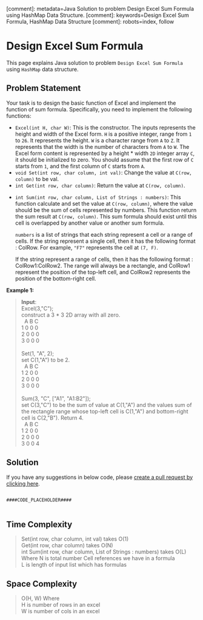 [comment]: metadata=Java Solution to problem Design Excel Sum Formula using HashMap Data Structure.
[comment]: keywords=Design Excel Sum Formula, HashMap Data Structure
[comment]: robots=index, follow


<h1>Design Excel Sum Formula</h1>
<p>
This page explains Java solution to problem <code class="inline">Design Excel Sum Formula</code> using <code class="inline">HashMap</code> data structure.
</p>


<h2 class="heading">Problem Statement</h2>
<p>
Your task is to design the basic function of Excel and implement the function of sum formula. Specifically, you need to implement the following functions:
</p>
<ul>
<li><code class="inline">Excel(int H, char W)</code>: This is the constructor. The inputs represents the height and width of the Excel form. <code class="inline">H</code> is a positive integer, range from <code class="inline">1</code> to <code class="inline">26</code>. It represents the height. <code class="inline">W</code> is a character range from <code class="inline">A</code> to <code class="inline">Z</code>. It represents that the width is the number of characters from <code class="inline">A</code> to <code class="inline">W</code>. The Excel form content is represented by a height * width <code class="inline">2D</code> integer array <code class="inline">C</code>, it should be initialized to zero. You should assume that the first row of <code class="inline">C</code> starts from <code class="inline">1</code>, and the first column of <code class="inline">C</code> starts from <code class="inline">A</code>.</li>
<li><code class="inline">void Set(int row, char column, int val)</code>: Change the value at <code class="inline">C(row, column)</code> to be val.</li>
<li><code class="inline">int Get(int row, char column)</code>: Return the value at <code class="inline">C(row, column)</code>.</li>
<li>
    <p><code class="inline">int Sum(int row, char column, List of Strings : numbers)</code>: This function calculate and set the value at <code class="inline">C(row, column)</code>, where the value should be the sum of cells represented by numbers. This function return the sum result at <code class="inline">C(row, column)</code>. This sum formula should exist until this cell is overlapped by another value or another sum formula.</p>
    <p><code class="inline">numbers</code> is a list of strings that each string represent a cell or a range of cells. If the string represent a single cell, then it has the following format : ColRow. For example, <code class="inline">"F7"</code> represents the cell at <code class="inline">(7, F)</code>.</p>
    <p>If the string represent a range of cells, then it has the following format : ColRow1:ColRow2. The range will always be a rectangle, and ColRow1 represent the position of the top-left cell, and ColRow2 represents the position of the bottom-right cell.</p>
</li>
</ul>

<b>Example 1:</b>
<blockquote>
<p>
<b>Input</b>: <br/>
Excel(3,"C"); <br />
construct a 3 * 3 2D array with all zero.<br />
&nbsp;&nbsp;A B C <br />
   1 0 0 0 <br />
   2 0 0 0 <br />
   3 0 0 0 <br />
<br />
Set(1, "A", 2); <br />
set C(1,"A") to be 2.<br />
&nbsp;&nbsp;A B C <br />
   1 2 0 0 <br />
   2 0 0 0 <br />
   3 0 0 0 <br />
<br />
Sum(3, "C", ["A1", "A1:B2"]); <br />
set C(3,"C") to be the sum of value at C(1,"A") and the values sum of the rectangle range whose top-left cell is C(1,"A") and bottom-right cell is C(2,"B"). Return 4.<br />
&nbsp;&nbsp;A B C <br />
   1 2 0 0 <br />
   2 0 0 0 <br />
   3 0 0 4 <br />
</p>
</blockquote>


<h2 class="heading">Solution</h2>
If you have any suggestions in below code, please <a href="####LINK_PLACEHOLDER####" target="_blank" rel="noopener noreferrer" class="absolute">create a pull request by clicking here</a>.
<pre>
<code class="language-java">
####CODE_PLACEHOLDER####
</code>
</pre>


<h2 class="heading">Time Complexity</h2>
<blockquote>
<p>
Set(int row, char column, int val) takes O(1) <br /> 
Get(int row, char column) takes O(N) <br />
int Sum(int row, char column, List of Strings : numbers) takes O(L) <br />
Where N is total number Cell references we have in a formula <br />
L is length of input list which has formulas
</p>
</blockquote>


<h2 class="heading">Space Complexity</h2>
<blockquote>
<p>
O(H, W) Where <br />
H is number of rows in an excel <br />
W is number of cols in an excel <br />
</p>
</blockquote>